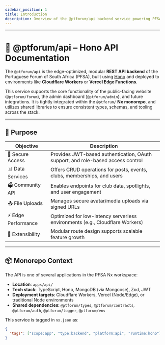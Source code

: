 ```yaml
---
sidebar_position: 1
title: Introduction
description: Overview of the @ptforum/api backend service powering PFSA apps
---
```


---

# 🚀 @ptforum/api – Hono API Documentation

The `@ptforum/api` is the edge-optimized, modular **REST API backend** of the Portuguese Forum of South Africa (PFSA), built using [Hono](https://hono.dev/) and deployed to environments like **Cloudflare Workers** or **Vercel Edge Functions**.

This service supports the core functionality of the public-facing website (`@ptforum/forum`), the admin dashboard (`@ptforum/admin`), and future integrations. It is tightly integrated within the `@ptforum/` **Nx monorepo**, and utilizes shared libraries to ensure consistent types, schemas, and tooling across the stack.

---

## 🎯 Purpose

| **Objective**         | **Description**                                                                 |
|----------------------|----------------------------------------------------------------------------------|
| 🔐 Secure Access      | Provides JWT-based authentication, OAuth support, and role-based access control |
| 📊 Data Services      | Offers CRUD operations for posts, events, clubs, memberships, and users         |
| 🗳️ Community API      | Enables endpoints for club data, spotlights, and user engagement                |
| 📤 File Uploads       | Manages secure avatar/media uploads via signed URLs                             |
| ⚡ Edge Performance   | Optimized for low-latency serverless environments (e.g., Cloudflare Workers)     |
| 🧩 Extensibility      | Modular route design supports scalable feature growth                           |

---

## 📦 Monorepo Context

The API is one of several applications in the PFSA Nx workspace:

- **Location**: `apps/api/`
- **Tech stack**: TypeScript, Hono, MongoDB (via Mongoose), Zod, JWT
- **Deployment targets**: Cloudflare Workers, Vercel (Node/Edge), or traditional Node environments
- **Shared dependencies**: `@ptforum/types`, `@ptforum/contracts`, `@ptforum/auth`, `@ptforum/logger`, `@ptforum/env`

This service is tagged in `nx.json` as:

```json
{
  "tags": ["scope:app", "type:backend", "platform:api", "runtime:hono"]
}
